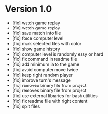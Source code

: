 # Version 1.0

 - [fix] watch game replay
 - [fix] watch game replay
 - [fix] save match into file
 - [fix] force computer level
 - [fix] mark selected tiles with color
 - [fix] show game history
 - [fix] computer level is randomly easy or hard
 - [fix] fix command in readme file
 - [fix] add minimum ia to the game
 - [fix] avoid computer move twice
 - [fix] keep right random player
 - [fix] improve turn's message
 - [fix] removes binary file from project
 - [fix] removes binary file from project
 - [fix] use external libraries for bash utilities
 - [fix] fix readme file with right content
 - [fix] split files
